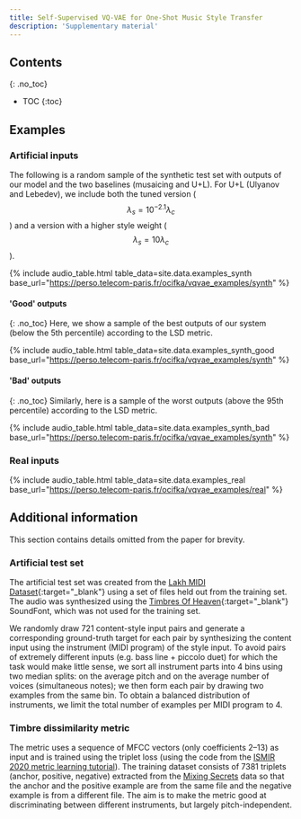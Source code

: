 ```yaml
---
title: Self-Supervised VQ-VAE for One-Shot Music Style Transfer
description: 'Supplementary material'
---
```


<script>
var playingAudio = null;

window.addEventListener('DOMContentLoaded', function () {
  document.querySelectorAll('audio').forEach(function (element) {
    element.addEventListener('play', function() {
      if (playingAudio != null && playingAudio !== element && !playingAudio.paused) {
        playingAudio.pause();
      }
      playingAudio = element;
    });
  });
});
</script>


## Contents
{: .no_toc}
* TOC
{:toc}

## Examples

### Artificial inputs
The following is a random sample of the synthetic test set with outputs of our model and the two baselines (musaicing and U+L).
For U+L (Ulyanov and Lebedev), we include both the tuned version ($$\lambda_s=10^{-2.1}\lambda_c$$) and a version with a higher style weight ($$\lambda_s=10\lambda_c$$).

{% include audio_table.html table_data=site.data.examples_synth base_url="https://perso.telecom-paris.fr/ocifka/vqvae_examples/synth" %}

#### 'Good' outputs
{: .no_toc}
Here, we show a sample of the best outputs of our system (below the 5th percentile) according to the LSD metric.

{% include audio_table.html table_data=site.data.examples_synth_good base_url="https://perso.telecom-paris.fr/ocifka/vqvae_examples/synth" %}

#### 'Bad' outputs
{: .no_toc}
Similarly, here is a sample of the worst outputs (above the 95th percentile) according to the LSD metric.

{% include audio_table.html table_data=site.data.examples_synth_bad base_url="https://perso.telecom-paris.fr/ocifka/vqvae_examples/synth" %}

### Real inputs

{% include audio_table.html table_data=site.data.examples_real base_url="https://perso.telecom-paris.fr/ocifka/vqvae_examples/real" %}

## Additional information
This section contains details omitted from the paper for brevity.

### Artificial test set
The artificial test set was created from the [Lakh MIDI Dataset](https://colinraffel.com/projects/lmd/){:target="_blank"} using a set of files held out from the training set.
The audio was synthesized using the [Timbres Of Heaven](http://midkar.com/soundfonts/){:target="_blank"} SoundFont, which was not used for the training set.

We randomly draw 721 content-style input pairs and generate a corresponding ground-truth target for each pair by synthesizing the content input using the instrument (MIDI program) of the style input.
To avoid pairs of extremely different inputs (e.g. bass line + piccolo duet) for which the task would make little sense, we sort all instrument parts into 4 bins using two median splits: on the average pitch and on the average number of voices (simultaneous notes); we then form each pair by drawing two examples from the same bin.
To obtain a balanced distribution of instruments, we limit the total number of examples per MIDI program to 4.

### Timbre dissimilarity metric
The metric uses a sequence of MFCC vectors (only coefficients 2–13) as input and is trained using the triplet loss
(using the code from the [ISMIR 2020 metric learning tutorial](https://github.com/bmcfee/ismir2020-metric-learning)).
The training dataset consists of 7381 triplets (anchor, positive, negative) extracted from the [Mixing Secrets](https://www.cambridge-mt.com/ms/mtk/)
data so that the anchor and the positive example are from the same file and the negative example is from a different file.
The aim is to make the metric good at discriminating between different instruments, but largely pitch-independent.
